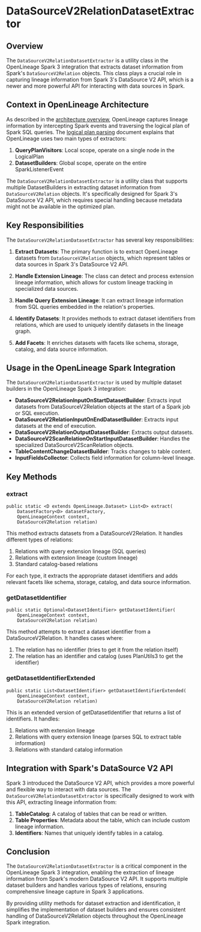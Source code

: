# DataSourceV2RelationDatasetExtractor

## Overview

The `DataSourceV2RelationDatasetExtractor` is a utility class in the OpenLineage Spark 3 integration that extracts dataset information from Spark's `DataSourceV2Relation` objects. This class plays a crucial role in capturing lineage information from Spark 3's DataSource V2 API, which is a newer and more powerful API for interacting with data sources in Spark.

## Context in OpenLineage Architecture

As described in the [architecture overview](part1-architecture-overview.md), OpenLineage captures lineage information by intercepting Spark events and traversing the logical plan of Spark SQL queries. The [logical plan parsing](part3-logical-plan-parsing.md) document explains that OpenLineage uses two main types of extractors:

1. **QueryPlanVisitors**: Local scope, operate on a single node in the LogicalPlan
2. **DatasetBuilders**: Global scope, operate on the entire SparkListenerEvent

The `DataSourceV2RelationDatasetExtractor` is a utility class that supports multiple DatasetBuilders in extracting dataset information from `DataSourceV2Relation` objects. It's specifically designed for Spark 3's DataSource V2 API, which requires special handling because metadata might not be available in the optimized plan.

## Key Responsibilities

The `DataSourceV2RelationDatasetExtractor` has several key responsibilities:

1. **Extract Datasets**: The primary function is to extract OpenLineage datasets from `DataSourceV2Relation` objects, which represent tables or data sources in Spark 3's DataSource V2 API.

2. **Handle Extension Lineage**: The class can detect and process extension lineage information, which allows for custom lineage tracking in specialized data sources.

3. **Handle Query Extension Lineage**: It can extract lineage information from SQL queries embedded in the relation's properties.

4. **Identify Datasets**: It provides methods to extract dataset identifiers from relations, which are used to uniquely identify datasets in the lineage graph.

5. **Add Facets**: It enriches datasets with facets like schema, storage, catalog, and data source information.

## Usage in the OpenLineage Spark Integration

The `DataSourceV2RelationDatasetExtractor` is used by multiple dataset builders in the OpenLineage Spark 3 integration:

- **DataSourceV2RelationInputOnStartDatasetBuilder**: Extracts input datasets from DataSourceV2Relation objects at the start of a Spark job or SQL execution.
- **DataSourceV2RelationInputOnEndDatasetBuilder**: Extracts input datasets at the end of execution.
- **DataSourceV2RelationOutputDatasetBuilder**: Extracts output datasets.
- **DataSourceV2ScanRelationOnStartInputDatasetBuilder**: Handles the specialized DataSourceV2ScanRelation objects.
- **TableContentChangeDatasetBuilder**: Tracks changes to table content.
- **InputFieldsCollector**: Collects field information for column-level lineage.

## Key Methods

### extract

```
public static <D extends OpenLineage.Dataset> List<D> extract(
    DatasetFactory<D> datasetFactory, 
    OpenLineageContext context, 
    DataSourceV2Relation relation)
```

This method extracts datasets from a DataSourceV2Relation. It handles different types of relations:

1. Relations with query extension lineage (SQL queries)
2. Relations with extension lineage (custom lineage)
3. Standard catalog-based relations

For each type, it extracts the appropriate dataset identifiers and adds relevant facets like schema, storage, catalog, and data source information.

### getDatasetIdentifier

```
public static Optional<DatasetIdentifier> getDatasetIdentifier(
    OpenLineageContext context, 
    DataSourceV2Relation relation)
```

This method attempts to extract a dataset identifier from a DataSourceV2Relation. It handles cases where:

1. The relation has no identifier (tries to get it from the relation itself)
2. The relation has an identifier and catalog (uses PlanUtils3 to get the identifier)

### getDatasetIdentifierExtended

```
public static List<DatasetIdentifier> getDatasetIdentifierExtended(
    OpenLineageContext context, 
    DataSourceV2Relation relation)
```

This is an extended version of getDatasetIdentifier that returns a list of identifiers. It handles:

1. Relations with extension lineage
2. Relations with query extension lineage (parses SQL to extract table information)
3. Relations with standard catalog information

## Integration with Spark's DataSource V2 API

Spark 3 introduced the DataSource V2 API, which provides a more powerful and flexible way to interact with data sources. The `DataSourceV2RelationDatasetExtractor` is specifically designed to work with this API, extracting lineage information from:

1. **TableCatalog**: A catalog of tables that can be read or written.
2. **Table Properties**: Metadata about the table, which can include custom lineage information.
3. **Identifiers**: Names that uniquely identify tables in a catalog.

## Conclusion

The `DataSourceV2RelationDatasetExtractor` is a critical component in the OpenLineage Spark 3 integration, enabling the extraction of lineage information from Spark's modern DataSource V2 API. It supports multiple dataset builders and handles various types of relations, ensuring comprehensive lineage capture in Spark 3 applications.

By providing utility methods for dataset extraction and identification, it simplifies the implementation of dataset builders and ensures consistent handling of DataSourceV2Relation objects throughout the OpenLineage Spark integration.
